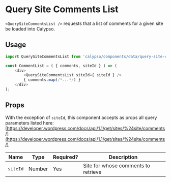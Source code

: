 # Query Site Comments List

`<QuerySiteCommentsList />` requests that a list of comments for a given site be loaded into Calypso.

## Usage

```js
import QuerySiteCommentsList from 'calypso/components/data/query-site-comments-list';

const CommentList = ( { comments, siteId } ) => (
	<div>
		<QuerySiteCommentsList siteId={ siteId } />
		{ comments.map(/*...*/) }
	</div>
);
```

## Props

With the exception of `siteId`, this component accepts as props all query parameters listed here:
[https://developer.wordpress.com/docs/api/1.1/get/sites/%24site/comments/](https://developer.wordpress.com/docs/api/1.1/get/sites/%24site/comments/)

| Name     | Type   | Required? | Description                         |
| -------- | ------ | --------- | ----------------------------------- |
| `siteId` | Number | Yes       | Site for whose comments to retrieve |
